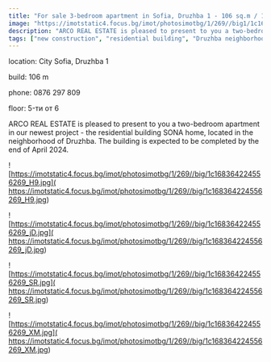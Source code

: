 ```yaml
---
title: "For sale 3-bedroom apartment in Sofia, Druzhba 1 - 106 sq.m / 170600 EUR :: imot.bg Ad"
image: "https://imotstatic4.focus.bg/imot/photosimotbg/1/269//big1/1c168364224556269_vX.jpg"
description: "ARCO REAL ESTATE is pleased to present to you a two-bedroom apartment in our newest project - the residential building SONA home, located in the neighborhood of Druzhba. The building is expected to be completed by the end of April 2024."
tags: ["new construction", "residential building", "Druzhba neighborhood", "completion by April 2024"]
---
```


location: City Sofia, Druzhba 1

build: 106 m

phone: 0876 297 809

floor: 5-ти от 6

ARCO REAL ESTATE is pleased to present to you a two-bedroom apartment in our newest project - the residential building SONA home, located in the neighborhood of Druzhba. The building is expected to be completed by the end of April 2024.


![https://imotstatic4.focus.bg/imot/photosimotbg/1/269//big/1c168364224556269_H9.jpg]( https://imotstatic4.focus.bg/imot/photosimotbg/1/269//big/1c168364224556269_H9.jpg)


![https://imotstatic4.focus.bg/imot/photosimotbg/1/269//big/1c168364224556269_jD.jpg]( https://imotstatic4.focus.bg/imot/photosimotbg/1/269//big/1c168364224556269_jD.jpg)


![https://imotstatic4.focus.bg/imot/photosimotbg/1/269//big/1c168364224556269_SR.jpg]( https://imotstatic4.focus.bg/imot/photosimotbg/1/269//big/1c168364224556269_SR.jpg)


![https://imotstatic4.focus.bg/imot/photosimotbg/1/269//big/1c168364224556269_XM.jpg]( https://imotstatic4.focus.bg/imot/photosimotbg/1/269//big/1c168364224556269_XM.jpg)


